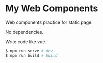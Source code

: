 # My Web Components

Web components practice for static page.

No dependencies.

Write code like vue.


```bash
$ npm run serve # dev
$ npm run build # build
```
